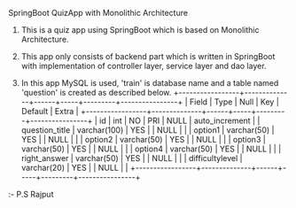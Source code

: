 SpringBoot QuizApp with Monolithic Architecture

1) This is a quiz app using SpringBoot which is based on Monolithic Architecture.

2) This app only consists of backend part which is written in SpringBoot with implementation of controller layer, service layer and dao layer.
  
3) In this app MySQL is used, 'train' is database name and a table named 'question' is created as described below.
+-----------------+--------------+------+-----+---------+----------------+
| Field           | Type         | Null | Key | Default | Extra          |
+-----------------+--------------+------+-----+---------+----------------+
| id              | int          | NO   | PRI | NULL    | auto_increment |
| question_title  | varchar(100) | YES  |     | NULL    |                |
| option1         | varchar(50)  | YES  |     | NULL    |                |
| option2         | varchar(50)  | YES  |     | NULL    |                |
| option3         | varchar(50)  | YES  |     | NULL    |                |
| option4         | varchar(50)  | YES  |     | NULL    |                |
| right_answer    | varchar(50)  | YES  |     | NULL    |                |
| difficultylevel | varchar(20)  | YES  |     | NULL    |                |
+-----------------+--------------+------+-----+---------+----------------+

:- P.S Rajput
